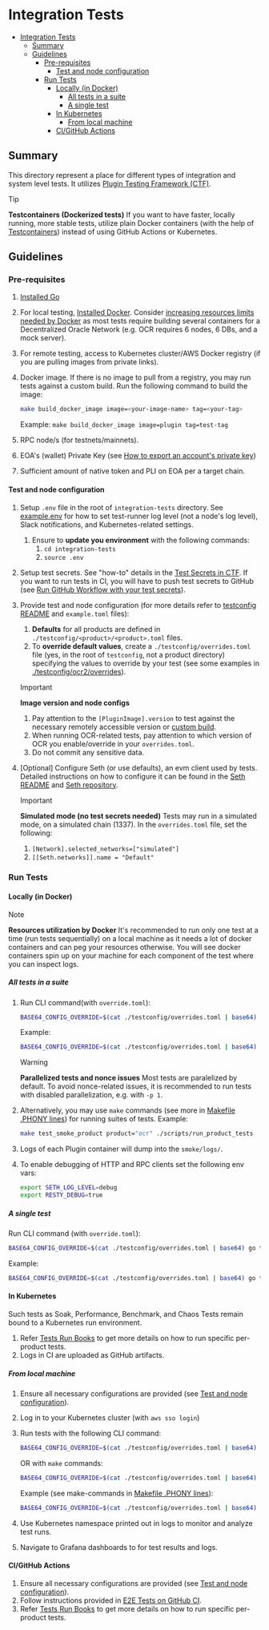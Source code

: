 # Integration Tests

- [Integration Tests](#integration-tests)
  - [Summary](#summary)
  - [Guidelines](#guidelines)
    - [Pre-requisites](#pre-requisites)
      - [Test and node configuration](#test-and-node-configuration)
    - [Run Tests](#run-tests)
      - [Locally (in Docker)](#locally-in-docker)
        - [All tests in a suite](#all-tests-in-a-suite)
        - [A single test](#a-single-test)
      - [In Kubernetes](#in-kubernetes)
        - [From local machine](#from-local-machine)
      - [CI/GitHub Actions](#cigithub-actions)

## Summary

This directory represent a place for different types of integration and system level tests. It utilizes [Plugin Testing Framework (CTF)](https://github.com/goplugin/plugin-testing-framework).

> [!TIP]
> **Testcontainers (Dockerized tests)**
> If you want to have faster, locally running, more stable tests, utilize plain Docker containers (with the help of [Testcontainers](https://golang.testcontainers.org/)) instead of using GitHub Actions or Kubernetes.

## Guidelines

### Pre-requisites

1. [Installed Go](https://go.dev/)
2. For local testing, [Installed Docker](https://www.docker.com/). Consider [increasing resources limits needed by Docker](https://stackoverflow.com/questions/44533319/how-to-assign-more-memory-to-docker-container) as most tests require building several containers for a Decentralized Oracle Network (e.g. OCR requires 6 nodes, 6 DBs, and a mock server).
3. For remote testing, access to Kubernetes cluster/AWS Docker registry (if you are pulling images from private links).
4. Docker image. If there is no image to pull from a registry, you may run tests against a custom build. Run the following command to build the image:

    ```bash
    make build_docker_image image=<your-image-name> tag=<your-tag>
    ```

    Example: `make build_docker_image image=plugin tag=test-tag`

5. RPC node/s (for testnets/mainnets).
6. EOA's (wallet) Private Key (see [How to export an account's private key](https://support.metamask.io/ru/managing-my-wallet/secret-recovery-phrase-and-private-keys/how-to-export-an-accounts-private-key/))
7. Sufficient amount of native token and PLI on EOA per a target chain.

#### Test and node configuration

1. Setup `.env` file in the root of `integration-tests` directory. See [example.env](./example.env) for how to set test-runner log level (not a node's log level), Slack notifications, and Kubernetes-related settings.

   1. Ensure to **update you environment** with the following commands:
      1. `cd integration-tests`
      2. `source .env`

2. Setup test secrets. See "how-to" details in the [Test Secrets in CTF](https://github.com/goplugin/plugin-testing-framework/blob/main/lib/config/README.md#test-secrets). If you want to run tests in CI, you will have to push test secrets to GitHub (see [Run GitHub Workflow with your test secrets](https://github.com/goplugin/plugin-testing-framework/blob/main/lib/config/README.md#run-github-workflow-with-your-test-secrets)).

3. Provide test and node configuration (for more details refer to [testconfig README](./testconfig/README.md) and `example.toml` files):
   1. **Defaults** for all products are defined in `./testconfig/<product>/<product>.toml` files.
   2. To **override default values**, create a `./testconfig/overrides.toml` file (yes, in the root of `testconfig`, not a product directory) specifying the values to override by your test (see some examples in [./testconfig/ocr2/overrides](./testconfig/ocr2/overrides)).

   > [!IMPORTANT]
   > **Image version and node configs**
   > 1. Pay attention to the `[PluginImage].version` to test against the necessary remotely accessible version or [custom build](#pre-requisites).
   > 2. When running OCR-related tests, pay attention to which version of OCR you enable/override in your `overrides.toml`.
   > 3. Do not commit any sensitive data.

4. [Optional] Configure Seth (or use defaults), an evm client used by tests. Detailed instructions on how to configure it can be found in the [Seth README](./README_SETH.md) and [Seth repository](https://github.com/goplugin/plugin-testing-framework/tree/main/seth).

   > [!IMPORTANT]
   > **Simulated mode (no test secrets needed)**
   > Tests may run in a simulated mode, on a simulated chain (1337). In the `overrides.toml` file, set the following:
   > 1. `[Network].selected_networks=["simulated"]`
   > 2. `[[Seth.networks]].name = "Default"`

### Run Tests

#### Locally (in Docker)

> [!NOTE]
> **Resources utilization by Docker**
> It's recommended to run only one test at a time (run tests sequentially) on a local machine as it needs a lot of docker containers and can peg your resources otherwise. You will see docker containers spin up on your machine for each component of the test where you can inspect logs.

##### All tests in a suite

1. Run CLI command(with `override.toml`):

   ```bash
   BASE64_CONFIG_OVERRIDE=$(cat ./testconfig/overrides.toml | base64) go test -v -p 1 ./smoke/<product>_test.go
   ```

   Example:

   ```bash
   BASE64_CONFIG_OVERRIDE=$(cat ./testconfig/overrides.toml | base64) go test -v -p 1 ./smoke/ocr_test.go
   ```

   > [!WARNING]
   > **Parallelized tests and nonce issues**
   > Most tests are paralelized by default. To avoid nonce-related issues, it is recommended to run tests with disabled parallelization, e.g. with `-p 1`.

2. Alternatively, you may use `make` commands (see more in [Makefile .PHONY lines](./Makefile)) for running suites of tests.
    Example:

    ```bash
    make test_smoke_product product="ocr" ./scripts/run_product_tests
    ```

3. Logs of each Plugin container will dump into the `smoke/logs/`.
4. To enable debugging of HTTP and RPC clients set the following env vars:

    ```bash
    export SETH_LOG_LEVEL=debug
    export RESTY_DEBUG=true
    ```

##### A single test

Run CLI command (with `override.toml`):

```bash
BASE64_CONFIG_OVERRIDE=$(cat ./testconfig/overrides.toml | base64) go test -v -timeout 15m -run <"TestNameToRun"> ./<directory_name_with_tests>
```

Example:

```bash
BASE64_CONFIG_OVERRIDE=$(cat ./testconfig/overrides.toml | base64) go test -v -timeout 15m -run "TestOCRv2Basic" ./smoke
```

#### In Kubernetes

Such tests as Soak, Performance, Benchmark, and Chaos Tests remain bound to a Kubernetes run environment.

1. Refer [Tests Run Books](./run-books/) to get more details on how to run specific per-product tests.
2. Logs in CI are uploaded as GitHub artifacts.

##### From local machine

1. Ensure all necessary configurations are provided (see [Test and node configuration](#test-and-node-configuration)).
2. Log in to your Kubernetes cluster (with `aws sso login`)
3. Run tests with the following CLI command:

   ```bash
   BASE64_CONFIG_OVERRIDE=$(cat ./testconfig/overrides.toml | base64) go test -v -timeout <max_test_timeout> -p 1 -run '<TestName>' ./<test_directory>
   ```

   OR with `make` commands:

   ```bash
   BASE64_CONFIG_OVERRIDE=$(cat ./testconfig/overrides.toml | base64) make test_<your_test>
   ```

   Example (see make-commands in [Makefile .PHONY lines](./Makefile)):

   ```bash
   BASE64_CONFIG_OVERRIDE=$(cat ./testconfig/overrides.toml | base64) make test_chaos_ocr/make test_soak_ocr2/test_node_migrations
   ```

4. Use Kubernetes namespace printed out in logs to monitor and analyze test runs.
5. Navigate to Grafana dashboards to for test results and logs.

#### CI/GitHub Actions

1. Ensure all necessary configurations are provided (see [Test and node configuration](#test-and-node-configuration)).
2. Follow instructions provided in [E2E Tests on GitHub CI](../.github/E2E_TESTS_ON_GITHUB_CI.md).
3. Refer [Tests Run Books](./run-books/) to get more details on how to run specific per-product tests.
